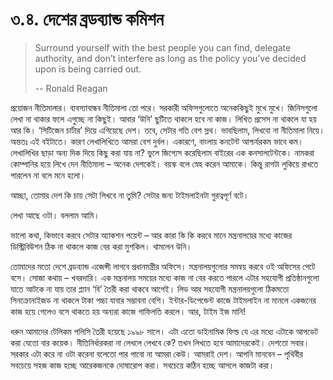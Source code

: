 # ৩.৪. দেশের ব্রডব্যান্ড কমিশন

> Surround yourself with the best people you can find, delegate authority, and don’t interfere as long as the policy you’ve decided upon is being carried out.
>
> -- Ronald Reagan

প্রয়োজন নীতিমালার। ব্যবস্যাবান্ধব নীতিমালা তো পরে। সরকারী অফিসগুলোতে অনেককিছুই মুখে মুখে। জিনিসগুলো লেখা না থাকার ফলে এগুচ্ছে না কিছুই। আবার ‘উনি’ ছুটিতে থাকলে হবে না কাজ। লিখিত প্রসেস না থাকলে যা হয় আর কি। ‘সিটিজেন চার্টার’ দিয়ে এগিয়েছে দেশ। তবে, সেটার গতি বেশ স্লথ। ভাবছিলাম, লিখবো না নীতিমালা নিয়ে। অন্ততঃ এই বইটাতে। কারণ লেখালিখিতে আমরা বেশ দুর্বল। একারণে, বাংলায় কনটেন্ট আশ্চর্যরকম ভাবে কম। লেখালিখির ছাড়া অন্য দিক দিয়ে কিছু করা যায় না? ভুলে জিগ্যেস করেছিলাম বাইরের এক কনসালটেন্টকে। নামকরা কোম্পানির হয়ে লিখে দেন নীতিমালা – অনেক দেশকেই। বয়স্ক বলে স্নেহ করেন আমাকে। কিন্তু রাগটা লুকিয়ে রাখতে পারলেন না বলে মনে হলো।

আচ্ছা, তোমার দেশ কি চায় সেটা লিখবে না তুমি? সেটার জন্য টাইমলাইনটা গুরত্বপূর্ণ বটে।

লেখা আছে ওটা। বললাম আমি।

ভালো কথা, কিভাবে করবে সেটার অ্যাকশন পয়েন্ট – আর কারা কি কি করবে মানে মন্ত্রনালয়ের মধ্যে কাজের ডিস্ট্রিবিউশন ঠিক না থাকলে কাজ বের করা মুশকিল। থামলেন উনি।

তোমাদের মতো দেশে ব্রডব্যান্ড এজেন্সী লাগবে প্রধানমন্ত্রীর অফিসে। মন্ত্রনালয়গুলোর সমন্বয় করবে ওই অফিসের পেটে বসে। সোজা কথায় – খবরদারি। এক মন্ত্রনালয় সময়ের মধ্যে কাজ না বের করতে পারলে এটার সহযোগী প্রতিষ্ঠানগুলো যাতে আটকে না যায় তার প্ল্যান ‘বি’ তৈরী করা থাকবে আগেই। লিড আর সহযোগী মন্ত্রনালয়গুলো ঠিকমতো সিনক্রোনাইজড না থাকলে টাকা গচ্চা যাবার সম্ভাবনা বেশি। ইন্টার-ডিপেন্ডেন্ট কাজে টাইমলাইন না মানলে একজনের কাজ হয়ে গেলেও বসে থাকতে হয় অন্যরা কাজে গাফিলতি করলে। আর, টাইম ইজ মানি!

ধরুন আমাদের টেলিকম পলিসি তৈরী হয়েছে ১৯৯৮ সালে। এটা এতো ডাইনামিক ফিল্ড যে এর মধ্যে এটাকে আপডেট করা যেতো বার কয়েক। নীতিনির্ধারকরা না লেখলে লেখবে কে? তখন লিখতে হবে আমাদেরকেই। দেশতো সবার। সরকার এটা করে না ওটা করেনা বলেতো পার পাবো না আমরা কেউ। আমরাই দেশ। আপনি মানবেন – পৃথিবীর সবচেয়ে সহজ কাজ হচ্ছে আরেকজনকে দোষারোপ করা। সবচেয়ে কঠিন হচ্ছে আসলে কাজটা করা।

